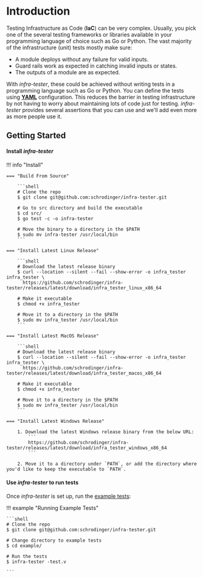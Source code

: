 # Introduction

Testing Infrastructure as Code (**IaC**) can be very complex. Usually, you pick one of the several testing frameworks or libraries available in your programming language of choice such as Go or Python. The vast majority of the infrastructure (unit) tests mostly make sure:

 - A module deploys without any failure for valid inputs.
 - Guard rails work as expected in catching invalid inputs or states.
 - The outputs of a module are as expected.

With *infra-tester*, these could be achieved without writing tests in a programming language such as Go or Python. You can define the tests using [**YAML**](https://yaml.org/) configuration. This reduces the barrier in testing infrastructure by not having to worry about maintaining lots of code just for testing. *infra-tester* provides several assertions that you can use and we'll add even more as more people use it.

## Getting Started

#### Install *infra-tester*

!!! info "Install"

    === "Build From Source"

        ```shell
        # Clone the repo
        $ git clone git@github.com:schrodinger/infra-tester.git

        # Go to src directory and build the executable
        $ cd src/
        $ go test -c -o infra-tester

        # Move the binary to a directory in the $PATH
        $ sudo mv infra-tester /usr/local/bin
        ```

    === "Install Latest Linux Release"

        ```shell
        # Download the latest release binary
        $ curl --location --silent --fail --show-error -o infra_tester infra_tester \
          https://github.com/schrodinger/infra-tester/releases/latest/download/infra_tester_linux_x86_64

        # Make it executable
        $ chmod +x infra_tester

        # Move it to a directory in the $PATH
        $ sudo mv infra_tester /usr/local/bin
        ```

    === "Install Latest MacOS Release"

        ```shell
        # Download the latest release binary
        $ curl --location --silent --fail --show-error -o infra_tester infra_tester \
          https://github.com/schrodinger/infra-tester/releases/latest/download/infra_tester_macos_x86_64

        # Make it executable
        $ chmod +x infra_tester

        # Move it to a directory in the $PATH
        $ sudo mv infra_tester /usr/local/bin
        ```

    === "Install Latest Windows Release"

        1. Download the latest Windows release binary from the below URL:
            ```
            https://github.com/schrodinger/infra-tester/releases/latest/download/infra_tester_windows_x86_64
            ```

        2. Move it to a directory under `PATH`, or add the directory where you'd like to keep the executable to `PATH`.

#### Use *infra-tester* to run tests

Once *infra-tester* is set up, run the [example tests](https://github.com/schrodinger/infra-tester/tree/main/example):

!!! example "Running Example Tests"

    ```shell
    # Clone the repo
    $ git clone git@github.com:schrodinger/infra-tester.git

    # Change directory to example tests
    $ cd example/

    # Run the tests
    $ infra-tester -test.v

    ```

